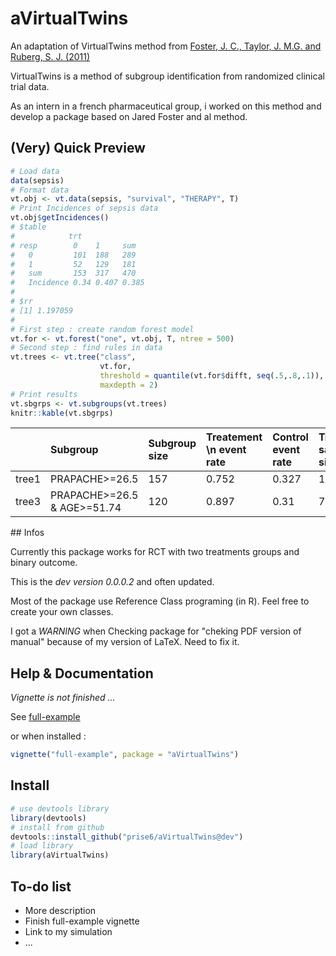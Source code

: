 # aVirtualTwins

An adaptation of VirtualTwins method from [Foster, J. C., Taylor, J. M.G. and Ruberg, S. J. (2011)](http://onlinelibrary.wiley.com/doi/10.1002/sim.4322/abstract)

VirtualTwins is a method of subgroup identification from randomized clinical trial data.

As an intern in a french pharmaceutical group, i worked on this method and develop a package based on Jared Foster and al method.

## (Very) Quick Preview

```r
# Load data
data(sepsis)
# Format data
vt.obj <- vt.data(sepsis, "survival", "THERAPY", T)
# Print Incidences of sepsis data
vt.obj$getIncidences()
# $table
#            trt
# resp        0    1     sum  
#   0         101  188   289  
#   1         52   129   181  
#   sum       153  317   470  
#   Incidence 0.34 0.407 0.385
#
# $rr
# [1] 1.197059
#
# First step : create random forest model
vt.for <- vt.forest("one", vt.obj, T, ntree = 500)
# Second step : find rules in data 
vt.trees <- vt.tree("class",
                    vt.for, 
                    threshold = quantile(vt.for$difft, seq(.5,.8,.1)),
                    maxdepth = 2)
# Print results
vt.sbgrps <- vt.subgroups(vt.trees)
knitr::kable(vt.sbgrps)
```
|      |Subgroup                    |Subgroup size |Treatement \n event rate |Control event rate |Treatment sample size |Control sample size | RR (resub)| RR (snd)|
|:-----|:---------------------------|:-------------|:---------------------|:------------------|:---------------------|:-------------------|----------:|--------:|
|tree1 |PRAPACHE>=26.5              |157           |0.752                 |0.327              |105                   |52                  |      2.300|    1.856|
|tree3 |PRAPACHE>=26.5 & AGE>=51.74 |120           |0.897                 |0.31               |78                    |42                  |      2.894|    1.991|



## Infos 

Currently this package works for RCT with two treatments groups and binary outcome.

This is the *dev version 0.0.0.2* and often updated.

Most of the package use Reference Class programing (in R). Feel free to create your own classes.

I got a *WARNING* when Checking package for "cheking PDF version of manual" because of my version of LaTeX. Need to fix it.


## Help & Documentation

_Vignette is not finished ..._

See [full-example](http://htmlpreview.github.io/?https://github.com/prise6/aVirtualTwins/blob/dev/inst/doc/full-example.html)

or when installed : 
``` r
vignette("full-example", package = "aVirtualTwins")
```

## Install

``` r
# use devtools library
library(devtools)
# install from github
devtools::install_github("prise6/aVirtualTwins@dev")
# load library
library(aVirtualTwins)
```


## To-do list

* More description
* Finish full-example vignette
* Link to my simulation
* ...



